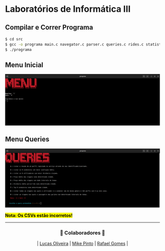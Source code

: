 # Laboratórios de Informática III
## Compilar e Correr Programa


```bash
$ cd src
$ gcc -o programa main.c navegator.c parser.c queries.c rides.c statistics.c verifica.c hash.c hash_drivers.c hash_users.c hash_statistics.c drivers.c users.c file.c -Iincludes -Wall -Wextra -g
$ ./programa
```
## Menu Inicial
![(Menu Inical](https://github.com/RafaGomes1/LI3/blob/main/images/MenuInicial.png?raw=true)

## Menu Queries
![(Menu Queries](https://github.com/RafaGomes1/LI3/blob/main/images/Queries.png?raw=true)

<mark><strong>Nota: Os CSVs estão incorretos!</strong></mark>

---

<h3 align="center">🚀 Colaboradores 🚀</h3>

<div align="center">

| [Lucas Oliveira](https://github.com/LucasOli20) | [Mike Pinto](https://github.com/mrmikept) | [Rafael Gomes](https://github.com/RafaGomes1) |

</div>
